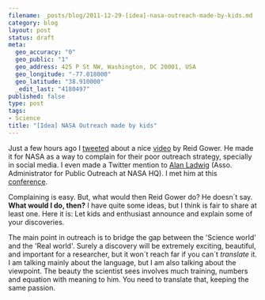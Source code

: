 ```yaml
--- 
filename: _posts/blog/2011-12-29-[idea]-nasa-outreach-made-by-kids.md
category: blog
layout: post
status: draft
meta: 
  geo_accuracy: "0"
  geo_public: "1"
  geo_address: 425 P St NW, Washington, DC 20001, USA
  geo_longitude: "-77.018000"
  geo_latitude: "38.910000"
  _edit_last: "4180497"
published: false
type: post
tags: 
- Science
title: "[Idea] NASA Outreach made by kids"
---
```

Just a few hours ago I <a href="http://twitter.com/#!/brunosan/status/26386800540909569">tweeted</a> about a nice <a href="http://random.brunosan.eu/beautiful-video-for-nasa-by-reidgower-alanmla">video</a> by Reid Gower. He made it for NASA as a way to complain for their poor outreach strategy, specially in social media. I even made a Twitter mention to <a href="http://twitter.com/#!/AlanMLadwig">Alan Ladwig</a> (Asso. Administrator for Public Outreach at NASA HQ). I met him at this <a href="http://sites.nationalacademies.org/SSB/CurrentProjects/SSB_057195">conference</a>.

Complaining is easy. But, what would then Reid Gower do? He doesn´t say. <strong>What would I do, then?</strong> I have quite some ideas, but I think is fair to share at least one. Here it is: Let kids and enthusiast announce and explain some of your discoveries.

The main point in outreach is to bridge the gap between the 'Science world' and the 'Real world'. Surely a discovery will be extremely exciting, beautiful, and important for a researcher, but it won´t reach far if you can´t <em>translate</em> it. I am talking mainly about the language, but I am also talking about the viewpoint. The beauty the scientist sees involves much training, numbers and equation with meaning to him. You need to translate that, keeping the same passion.
